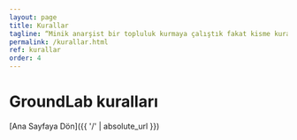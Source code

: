 ```yaml
---
layout: page
title: Kurallar
tagline: “Minik anarşist bir topluluk kurmaya çalıştık fakat kisme kurallara uymadı."
permalink: /kurallar.html
ref: kurallar
order: 4
---
```

<h1>GroundLab kuralları</h1>


[Ana Sayfaya Dön]({{ '/' | absolute_url }})

